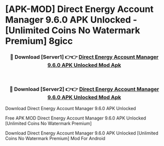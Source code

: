 # [APK-MOD] Direct Energy Account Manager 9.6.0 APK Unlocked - [Unlimited Coins No Watermark Premium] 8gicc



<div align="center">
<h3>🔴 Download [Server1] 👉👉 <a href="https://momento.my/?title=Direct_Energy_Account_Manager_9.6.0_APK_Unlocked">Direct Energy Account Manager 9.6.0 APK Unlocked Mod Apk</a></h3><br>

<h3>🔴 Download [Server2] 👉👉 <a href="https://momento.my/?title=Direct_Energy_Account_Manager_9.6.0_APK_Unlocked">Direct Energy Account Manager 9.6.0 APK Unlocked Mod Apk</a></h3>
</div>



Download Direct Energy Account Manager 9.6.0 APK Unlocked 

Free APK MOD Direct Energy Account Manager 9.6.0 APK Unlocked [Unlimited Coins No Watermark Premium]

Download Direct Energy Account Manager 9.6.0 APK Unlocked [Unlimited Coins No Watermark Premium] Mod For Android
